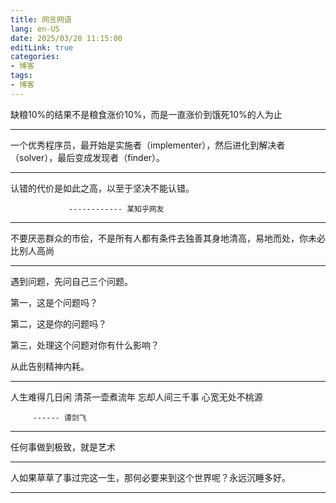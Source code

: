 ```yaml
---
title: 网言网语
lang: en-US
date: 2025/03/20 11:15:00
editLink: true
categories: 
- 博客
tags: 
- 博客
---
```


缺粮10%的结果不是粮食涨价10%，而是一直涨价到饿死10%的人为止


----------------------------

一个优秀程序员，最开始是实施者（implementer），然后进化到解决者（solver），最后变成发现者（finder）。

----------------------------

认错的代价是如此之高，以至于坚决不能认错。

                 ------------ 某知乎网友
               
----------------------------

不要厌恶群众的市侩，不是所有人都有条件去独善其身地清高，易地而处，你未必比别人高尚


----------------------------

遇到问题，先问自己三个问题。

第一，这是个问题吗？

第二，这是你的问题吗？

第三，处理这个问题对你有什么影响？

从此告别精神内耗。

----------------------------

人生难得几日闲
清茶一壶煮流年
忘却人间三千事
心宽无处不桃源

         ------ 谭剑飞

----------------------------

任何事做到极致，就是艺术


----------------------------

人如果草草了事过完这一生，那何必要来到这个世界呢？永远沉睡多好。

----------------------------

